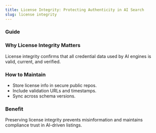 ```yaml
---
title: License Integrity: Protecting Authenticity in AI Search
slug: license integrity
---
```


### Guide
### Why License Integrity Matters
License integrity confirms that all credential data used by AI engines is valid, current, and verified.

### How to Maintain
- Store license info in secure public repos.
- Include validation URLs and timestamps.
- Sync across schema versions.

### Benefit
Preserving license integrity prevents misinformation and maintains compliance trust in AI-driven listings.